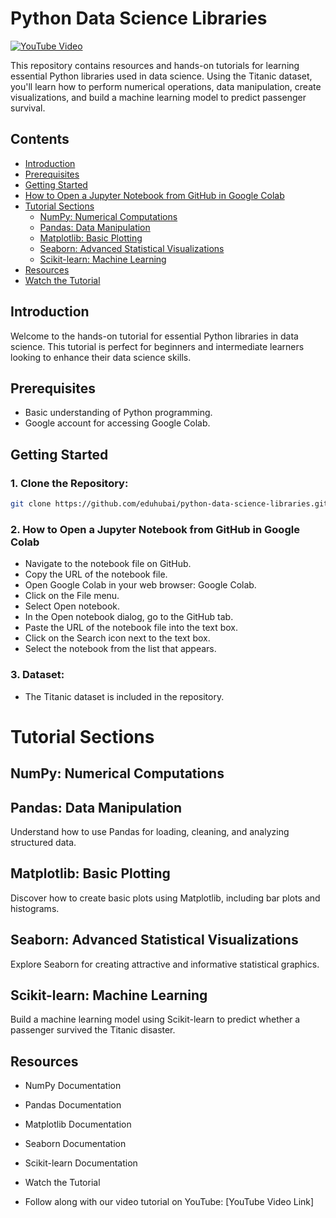 # Python Data Science Libraries

[![YouTube Video](Thumbnail.png)](https://www.youtube.com/watch?v=7WB8sodv9Gc)

This repository contains resources and hands-on tutorials for learning essential Python libraries used in data science. Using the Titanic dataset, you'll learn how to perform numerical operations, data manipulation, create visualizations, and build a machine learning model to predict passenger survival.

## Contents

- [Introduction](#introduction)
- [Prerequisites](#prerequisites)
- [Getting Started](#getting-started)
- [How to Open a Jupyter Notebook from GitHub in Google Colab](#how-to-open-a-jupyter-notebook-from-github-in-google-colab)
- [Tutorial Sections](#tutorial-sections)
  - [NumPy: Numerical Computations](#numpy-numerical-computations)
  - [Pandas: Data Manipulation](#pandas-data-manipulation)
  - [Matplotlib: Basic Plotting](#matplotlib-basic-plotting)
  - [Seaborn: Advanced Statistical Visualizations](#seaborn-advanced-statistical-visualizations)
  - [Scikit-learn: Machine Learning](#scikit-learn-machine-learning)
- [Resources](#resources)
- [Watch the Tutorial](#watch-the-tutorial)

## Introduction

Welcome to the hands-on tutorial for essential Python libraries in data science. This tutorial is perfect for beginners and intermediate learners looking to enhance their data science skills.

## Prerequisites

- Basic understanding of Python programming.
- Google account for accessing Google Colab.

## Getting Started

### 1. Clone the Repository:
   ```sh
   git clone https://github.com/eduhubai/python-data-science-libraries.git
```
### 2. How to Open a Jupyter Notebook from GitHub in Google Colab
  - Navigate to the notebook file on GitHub.
  - Copy the URL of the notebook file.
  - Open Google Colab in your web browser: Google Colab.
  - Click on the File menu.
  - Select Open notebook.
  - In the Open notebook dialog, go to the GitHub tab.
  - Paste the URL of the notebook file into the text box.
  - Click on the Search icon next to the text box.
  - Select the notebook from the list that appears.  

### 3. Dataset:

- The Titanic dataset is included in the repository.

# Tutorial Sections
## NumPy: Numerical Computations

## Pandas: Data Manipulation
Understand how to use Pandas for loading, cleaning, and analyzing structured data.

## Matplotlib: Basic Plotting
Discover how to create basic plots using Matplotlib, including bar plots and histograms.

## Seaborn: Advanced Statistical Visualizations
Explore Seaborn for creating attractive and informative statistical graphics.

## Scikit-learn: Machine Learning
Build a machine learning model using Scikit-learn to predict whether a passenger survived the Titanic disaster.

## Resources
- NumPy Documentation
- Pandas Documentation
- Matplotlib Documentation
- Seaborn Documentation
- Scikit-learn Documentation
- Watch the Tutorial

- Follow along with our video tutorial on YouTube: [YouTube Video Link]


